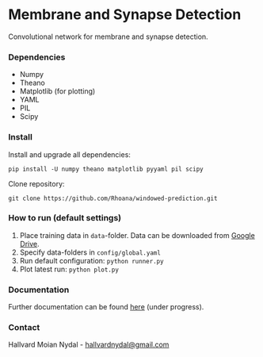 # Membrane and Synapse Detection
Convolutional network for membrane and synapse detection.

### Dependencies
* Numpy
* Theano
* Matplotlib (for plotting)
* YAML
* PIL
* Scipy

### Install
Install and upgrade all dependencies:

`pip install -U numpy theano matplotlib pyyaml pil scipy `

Clone repository:

`git clone https://github.com/Rhoana/windowed-prediction.git`

### How to run (default settings)
1. Place training data in `data`-folder. Data can be downloaded from [Google Drive](https://drive.google.com/drive/u/1/folders/0B016PpcCQHuVfmdYSEdxSGVHdDNuenJyQjdZdkRkUXVOamFzSEpua0hfSzNQX0xSLXpaMFU?ltmpl=drive).
2. Specify data-folders in `config/global.yaml`
3. Run default configuration: `python runner.py`
4. Plot latest run: `python plot.py`

### Documentation

Further documentation can be found [here](https://github.com/Rhoana/windowed-prediction/wiki) (under progress).

### Contact

Hallvard Moian Nydal - hallvardnydal@gmail.com



